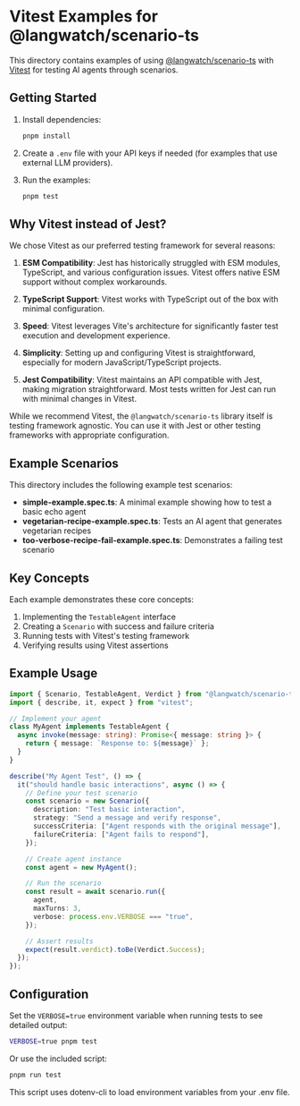 # Vitest Examples for @langwatch/scenario-ts

This directory contains examples of using [@langwatch/scenario-ts](https://github.com/langwatch/scenario-ts) with [Vitest](https://vitest.dev/) for testing AI agents through scenarios.

## Getting Started

1. Install dependencies:

   ```bash
   pnpm install
   ```

2. Create a `.env` file with your API keys if needed (for examples that use external LLM providers).

3. Run the examples:
   ```bash
   pnpm test
   ```

## Why Vitest instead of Jest?

We chose Vitest as our preferred testing framework for several reasons:

1. **ESM Compatibility**: Jest has historically struggled with ESM modules, TypeScript, and various configuration issues. Vitest offers native ESM support without complex workarounds.

2. **TypeScript Support**: Vitest works with TypeScript out of the box with minimal configuration.

3. **Speed**: Vitest leverages Vite's architecture for significantly faster test execution and development experience.

4. **Simplicity**: Setting up and configuring Vitest is straightforward, especially for modern JavaScript/TypeScript projects.

5. **Jest Compatibility**: Vitest maintains an API compatible with Jest, making migration straightforward. Most tests written for Jest can run with minimal changes in Vitest.

While we recommend Vitest, the `@langwatch/scenario-ts` library itself is testing framework agnostic. You can use it with Jest or other testing frameworks with appropriate configuration.

## Example Scenarios

This directory includes the following example test scenarios:

- **simple-example.spec.ts**: A minimal example showing how to test a basic echo agent
- **vegetarian-recipe-example.spec.ts**: Tests an AI agent that generates vegetarian recipes
- **too-verbose-recipe-fail-example.spec.ts**: Demonstrates a failing test scenario

## Key Concepts

Each example demonstrates these core concepts:

1. Implementing the `TestableAgent` interface
2. Creating a `Scenario` with success and failure criteria
3. Running tests with Vitest's testing framework
4. Verifying results using Vitest assertions

## Example Usage

```typescript
import { Scenario, TestableAgent, Verdict } from "@langwatch/scenario-ts";
import { describe, it, expect } from "vitest";

// Implement your agent
class MyAgent implements TestableAgent {
  async invoke(message: string): Promise<{ message: string }> {
    return { message: `Response to: ${message}` };
  }
}

describe("My Agent Test", () => {
  it("should handle basic interactions", async () => {
    // Define your test scenario
    const scenario = new Scenario({
      description: "Test basic interaction",
      strategy: "Send a message and verify response",
      successCriteria: ["Agent responds with the original message"],
      failureCriteria: ["Agent fails to respond"],
    });

    // Create agent instance
    const agent = new MyAgent();

    // Run the scenario
    const result = await scenario.run({
      agent,
      maxTurns: 3,
      verbose: process.env.VERBOSE === "true",
    });

    // Assert results
    expect(result.verdict).toBe(Verdict.Success);
  });
});
```

## Configuration

Set the `VERBOSE=true` environment variable when running tests to see detailed output:

```bash
VERBOSE=true pnpm test
```

Or use the included script:

```bash
pnpm run test
```

This script uses dotenv-cli to load environment variables from your .env file.

